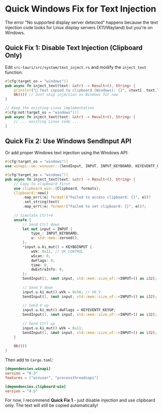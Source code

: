 # Quick Windows Fix for Text Injection

The error "No supported display server detected" happens because the text injection code looks for Linux display servers (X11/Wayland) but you're on Windows.

## Quick Fix 1: Disable Text Injection (Clipboard Only)

Edit `src-tauri/src/system/text_inject.rs` and modify the `inject_text` function:

```rust
#[cfg(target_os = "windows")]
pub async fn inject_text(text: &str) -> Result<(), String> {
    println!("💾 Text copied to clipboard (Windows): {}", &text[..text.len().min(50)]);
    Ok(()) // Just skip injection on Windows for now
}

// Keep the existing Linux implementation
#[cfg(not(target_os = "windows"))]
pub async fn inject_text(text: &str) -> Result<(), String> {
    // ... existing Linux code ...
}
```

## Quick Fix 2: Use Windows SendInput API

Or add proper Windows text injection using the Windows API:

```rust
#[cfg(target_os = "windows")]
use winapi::um::winuser::{SendInput, INPUT, INPUT_KEYBOARD, KEYEVENTF_UNICODE};

#[cfg(target_os = "windows")]
pub async fn inject_text(text: &str) -> Result<(), String> {
    // Copy to clipboard first
    use clipboard_win::{Clipboard, formats};
    Clipboard::new()
        .map_err(|e| format!("Failed to access clipboard: {}", e))?
        .set_string(text)
        .map_err(|e| format!("Failed to set clipboard: {}", e))?;
    
    // Simulate Ctrl+V
    unsafe {
        // Send Ctrl down
        let mut input = INPUT {
            type_: INPUT_KEYBOARD,
            u: std::mem::zeroed(),
        };
        *input.u.ki_mut() = KEYBDINPUT {
            wVk: 0x11, // VK_CONTROL
            wScan: 0,
            dwFlags: 0,
            time: 0,
            dwExtraInfo: 0,
        };
        SendInput(1, &mut input, std::mem::size_of::<INPUT>() as i32);
        
        // Send V down
        input.u.ki_mut().wVk = 0x56; // VK_V
        SendInput(1, &mut input, std::mem::size_of::<INPUT>() as i32);
        
        // Send V up
        input.u.ki_mut().dwFlags = KEYEVENTF_KEYUP;
        SendInput(1, &mut input, std::mem::size_of::<INPUT>() as i32);
        
        // Send Ctrl up
        input.u.ki_mut().wVk = 0x11;
        SendInput(1, &mut input, std::mem::size_of::<INPUT>() as i32);
    }
    
    Ok(())
}
```

Then add to `Cargo.toml`:
```toml
[dependencies.winapi]
version = "0.3"
features = ["winuser", "processthreadsapi"]

[dependencies.clipboard-win]
version = "4.5"
```

For now, I recommend **Quick Fix 1** - just disable injection and use clipboard only. The text will still be copied automatically!